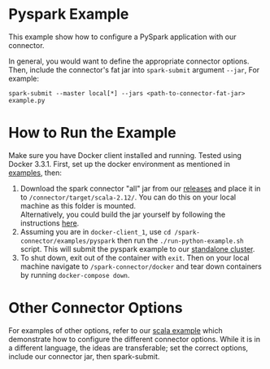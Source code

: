 # Pyspark Example

This example show how to configure a PySpark application with our connector.

In general, you would want to define the appropriate connector options. Then, include the connector's fat jar into
`spark-submit` argument `--jar`, For example:
```
spark-submit --master local[*] --jars <path-to-connector-fat-jar> example.py
```

# How to Run the Example

Make sure you have Docker client installed and running. Tested using Docker 3.3.1. 
First, set up the docker environment as mentioned in [examples](/examples/README.md), then:

1. Download the spark connector "all" jar from our [releases](https://github.com/vertica/spark-connector/releases) 
and place it in to `/connector/target/scala-2.12/`. You can do this on your local machine as this folder is mounted.  
Alternatively, you could build the jar yourself by following the instructions [here](/CONTRIBUTING.md).
2. Assuming you are in `docker-client_1`, use `cd /spark-connector/examples/pyspark` then run the `./run-python-example.sh` script.
This will submit the pyspark example to our [standalone cluster](localhost:8080).
3. To shut down, exit out of the container with `exit`. Then on your local machine navigate to `/spark-connector/docker`
and tear down containers by running `docker-compose down`.

# Other Connector Options
For examples of other options, refer to our [scala example](/examples/scala) which demonstrate how to configure the different
connector options. While it is in a different language, the ideas are transferable; set the correct options, include our connector jar, then spark-submit.